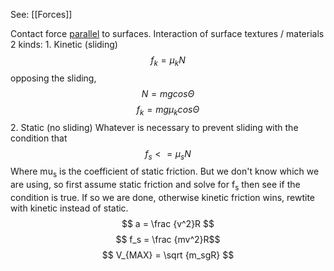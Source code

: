 See: [[Forces]]

Contact force <u>parallel</u> to surfaces.
	Interaction of surface textures / materials
	2 kinds:
		1. Kinetic (sliding) $$ f_k = \mu_kN $$ 
			opposing the sliding, 
	$$ N = mgcos\Theta$$
	$$ f_k = mg\mu_kcos\Theta $$
		2.  Static (no sliding)
			Whatever is necessary to prevent sliding with the condition that $$ f_s <= \mu_sN $$
			Where mu<sub>s</sub> is the coefficient of static friction.
	But we don't know which we are using, so first assume static friction and solve for f<sub>s</sub> then see if the condition is true. 
		If so we are done,
		 otherwise kinetic friction wins, rewtite with kinetic instead of static. 
		 $$ a = \frac {v^2}R $$
		$$ f_s = \frac {mv^2}R$$
		$$ V_{MAX} = \sqrt {m_sgR} $$
		